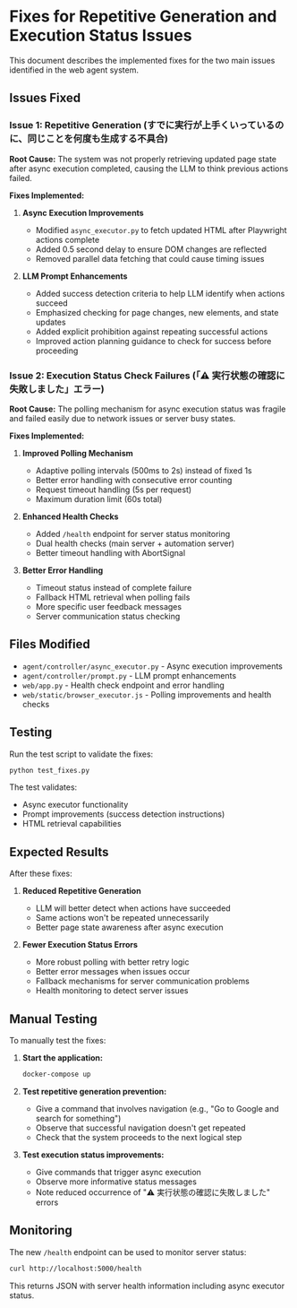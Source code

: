 # Fixes for Repetitive Generation and Execution Status Issues

This document describes the implemented fixes for the two main issues identified in the web agent system.

## Issues Fixed

### Issue 1: Repetitive Generation (すでに実行が上手くいっているのに、同じことを何度も生成する不具合)

**Root Cause:** The system was not properly retrieving updated page state after async execution completed, causing the LLM to think previous actions failed.

**Fixes Implemented:**
1. **Async Execution Improvements**
   - Modified `async_executor.py` to fetch updated HTML after Playwright actions complete
   - Added 0.5 second delay to ensure DOM changes are reflected
   - Removed parallel data fetching that could cause timing issues

2. **LLM Prompt Enhancements**
   - Added success detection criteria to help LLM identify when actions succeed
   - Emphasized checking for page changes, new elements, and state updates
   - Added explicit prohibition against repeating successful actions
   - Improved action planning guidance to check for success before proceeding

### Issue 2: Execution Status Check Failures (「⚠️ 実行状態の確認に失敗しました」エラー)

**Root Cause:** The polling mechanism for async execution status was fragile and failed easily due to network issues or server busy states.

**Fixes Implemented:**
1. **Improved Polling Mechanism**
   - Adaptive polling intervals (500ms to 2s) instead of fixed 1s
   - Better error handling with consecutive error counting
   - Request timeout handling (5s per request)
   - Maximum duration limit (60s total)

2. **Enhanced Health Checks**
   - Added `/health` endpoint for server status monitoring
   - Dual health checks (main server + automation server)
   - Better timeout handling with AbortSignal

3. **Better Error Handling**
   - Timeout status instead of complete failure
   - Fallback HTML retrieval when polling fails
   - More specific user feedback messages
   - Server communication status checking

## Files Modified

- `agent/controller/async_executor.py` - Async execution improvements
- `agent/controller/prompt.py` - LLM prompt enhancements
- `web/app.py` - Health check endpoint and error handling
- `web/static/browser_executor.js` - Polling improvements and health checks

## Testing

Run the test script to validate the fixes:

```bash
python test_fixes.py
```

The test validates:
- Async executor functionality
- Prompt improvements (success detection instructions)
- HTML retrieval capabilities

## Expected Results

After these fixes:

1. **Reduced Repetitive Generation**
   - LLM will better detect when actions have succeeded
   - Same actions won't be repeated unnecessarily
   - Better page state awareness after async execution

2. **Fewer Execution Status Errors**
   - More robust polling with better retry logic
   - Better error messages when issues occur
   - Fallback mechanisms for server communication problems
   - Health monitoring to detect server issues

## Manual Testing

To manually test the fixes:

1. **Start the application:**
   ```bash
   docker-compose up
   ```

2. **Test repetitive generation prevention:**
   - Give a command that involves navigation (e.g., "Go to Google and search for something")
   - Observe that successful navigation doesn't get repeated
   - Check that the system proceeds to the next logical step

3. **Test execution status improvements:**
   - Give commands that trigger async execution
   - Observe more informative status messages
   - Note reduced occurrence of "⚠️ 実行状態の確認に失敗しました" errors

## Monitoring

The new `/health` endpoint can be used to monitor server status:

```bash
curl http://localhost:5000/health
```

This returns JSON with server health information including async executor status.